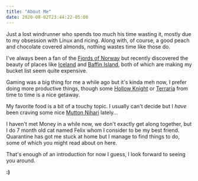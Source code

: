 ```yaml
---
title: "About Me"
date: 2020-08-02T23:44:22-05:00
---
```


Just a lost windrunner who spends too much his time wasting it, mostly due to my obsession with Linux and ricing. Along with, of course, a good peach and chocolate covered almonds, nothing wastes time like those do.

I've always been a fan of the [Fjords of Norway](https://duckduckgo.com/?q=fjords+of+norway&iax=images&ia=images) but recently discovered the beauty of places like [Iceland](https://duckduckgo.com/?q=iceland+mountains&iax=images&ia=images) and [Baffin Island](https://duckduckgo.com/?q=baffin+island&iax=images&ia=images), both of which are making my bucket list seem quite expensive.

Gaming was a big thing for me a while ago but it's kinda meh now, I prefer doing more productive things, though some [Hollow Knight](https://store.steampowered.com/app/367520/Hollow_Knight/) or [Terraria](https://store.steampowered.com/app/105600/Terraria/) from time to time is a nice getaway.

My favorite food is a bit of a touchy topic. I usually can't decide but I *have* been craving some nice [Mutton Nihari](https://duckduckgo.com/?q=mutton+nihari&ia=images&iax=images) lately...

I haven't met Money in a while now, we don't exactly get along together, but I do 7 month old cat named Felix whom I consider to be my best friend. Quarantine has got me stuck at home but I manage to find things to do, some of which you might read about on here.

That's enough of an introduction for now I guess, I look forward to seeing you around.

**:)**
